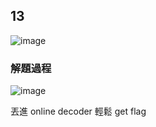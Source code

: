 ## 13

![image](https://github.com/user-attachments/assets/d718bd28-546c-4998-9a25-1254650b34fa)

### 解題過程

![image](https://github.com/user-attachments/assets/7e2068b0-efb2-40c2-8d05-92ac84ae08a4)

丟進 online decoder 輕鬆 get flag
